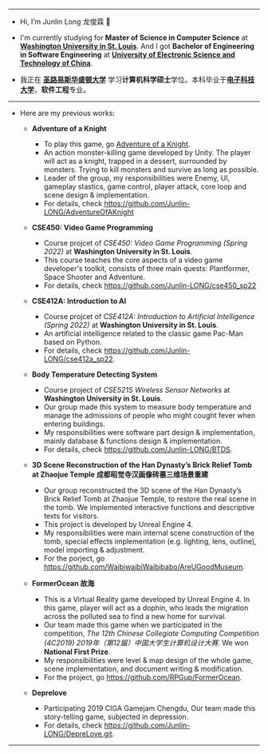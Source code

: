 ***

- Hi, I’m Junlin Long 龙俊霖 👋 

- I'm currently studying for **Master of Science in Computer Science** at [**Washington University in St. Louis**](https://wustl.edu/). And I got **Bachelor of Engineering in Software Engineering** at [**University of Electronic Science and Technology of China**](https://en.uestc.edu.cn/). 
- 我正在 [**圣路易斯华盛顿大学**](https://wustl.edu/) 学习**计算机科学硕士**学位。本科毕业于[**电子科技大学**](https://www.uestc.edu.cn/)，**软件工程**专业。

***

- Here are my previous works:
  - **Adventure of a Knight**
    - To play this game, go [Adventure of a Knight](https://junlin-long.itch.io/project-cse450a2-junlinyuxuan?secret=BKeauyyhDVhtRrjExs93uq22n8Q). 
    - An action monster-killing game developed by Unity. The player will act as a knight, trapped in a dessert, surrounded by monsters. Trying to kill monsters and survive as long as possible.
    - Leader of the group, my responsibilities were Enemy, UI, gameplay stastics, game control, player attack, core loop and scene design & implementation.
    - For details, check <https://github.com/Junlin-LONG/AdventureOfAKnight>
  
  - **CSE450: Video Game Programming**
    - Course projcet of *CSE450: Video Game Programming (Spring 2022)* at **Washington University in St. Louis**. 
    - This course teaches the core aspects of a video game developer's toolkit, consists of three main quests: Plantformer, Space Shooter and Adventure.
    - For details, check <https://github.com/Junlin-LONG/cse450_sp22>
    
  - **CSE412A: Introduction to AI**
    - Course projcet of *CSE412A: Introduction to Artificial Intelligence (Spring 2022)* at **Washington University in St. Louis**.
    - An artificial intelligence related to the classic game Pac-Man based on Python.
    - For details, check <https://github.com/Junlin-LONG/cse412a_sp22>.
  
  - **Body Temperature Detecting System**  
    - Course project of *CSE521S Wireless Sensor Networks* at **Washington University in St. Louis**. 
    - Our group made this system to measure body temperature and manage the admissions of people who might cought fever when entering buildings.
    - My responsibilities were software part design & implementation, mainly database & functions design & implementation.
    - For details, check <https://github.com/Junlin-LONG/BTDS>.

  - **3D Scene Reconstruction of the Han Dynasty’s Brick Relief Tomb at Zhaojue Temple 成都昭觉寺汉画像砖墓三维场景重建**  
    - Our group reconstructed the 3D scene of the Han Dynasty’s Brick Relief Tomb at Zhaojue Temple, to restore the real scene in the tomb. We implemented interactive functions and descriptive texts for visitors.
    - This project is developed by Unreal Engine 4.
    - My responsibilities were main internal scene construction of the tomb, special effects implementation (e.g. lighting, lens, outline), model importing & adjustment.
    - For the porject, go <https://github.com/WaibiwaibiWaibibabo/AreUGoodMuseum>.
  
  - **FormerOcean 故海**  
    - This is a Virtual Reality game developed by Unreal Engine 4. In this game, player will act as a dophin, who leads the migration across the polluted sea to find a new home for survival.  
    - Our team made this game when we participated in the competition, *The 12th Chinese Collegiate Computing Competition (4C2019) 2019年（第12届）中国大学生计算机设计大赛*. We won **National First Prize**. 
    - My responsibilities were level & map design of the whole game, scene implementation, and document writing & modification.
    - For the project, go <https://github.com/RPGup/FormerOcean>.
  
  - **Deprelove**  
    - Participating 2019 CIGA Gamejam Chengdu, Our team made this story-telling game, subjected in depression.  
    - For details, check <https://github.com/Junlin-LONG/DepreLove.git>.

***
<!---
Junlin-LONG/Junlin-LONG is a ✨ special ✨ repository because its `README.md` (this file) appears on your GitHub profile.
You can click the Preview link to take a look at your changes.
--->
